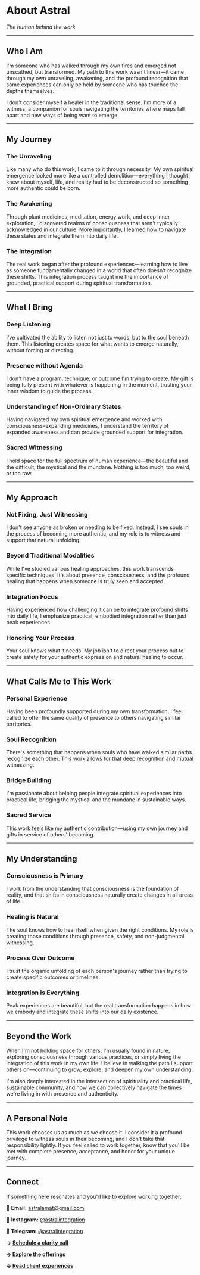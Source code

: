 # About Astral

*The human behind the work*

---

## Who I Am

I'm someone who has walked through my own fires and emerged not unscathed, but transformed. My path to this work wasn't linear—it came through my own unraveling, awakening, and the profound recognition that some experiences can only be held by someone who has touched the depths themselves.

I don't consider myself a healer in the traditional sense. I'm more of a witness, a companion for souls navigating the territories where maps fall apart and new ways of being want to emerge.

---

## My Journey

### The Unraveling

Like many who do this work, I came to it through necessity. My own spiritual emergence looked more like a controlled demolition—everything I thought I knew about myself, life, and reality had to be deconstructed so something more authentic could be born.

### The Awakening

Through plant medicines, meditation, energy work, and deep inner exploration, I discovered realms of consciousness that aren't typically acknowledged in our culture. More importantly, I learned how to navigate these states and integrate them into daily life.

### The Integration

The real work began after the profound experiences—learning how to live as someone fundamentally changed in a world that often doesn't recognize these shifts. This integration process taught me the importance of grounded, practical support during spiritual transformation.

---

## What I Bring

### Deep Listening

I've cultivated the ability to listen not just to words, but to the soul beneath them. This listening creates space for what wants to emerge naturally, without forcing or directing.

### Presence without Agenda

I don't have a program, technique, or outcome I'm trying to create. My gift is being fully present with whatever is happening in the moment, trusting your inner wisdom to guide the process.

### Understanding of Non-Ordinary States

Having navigated my own spiritual emergence and worked with consciousness-expanding medicines, I understand the territory of expanded awareness and can provide grounded support for integration.

### Sacred Witnessing

I hold space for the full spectrum of human experience—the beautiful and the difficult, the mystical and the mundane. Nothing is too much, too weird, or too raw.

---

## My Approach

### Not Fixing, Just Witnessing

I don't see anyone as broken or needing to be fixed. Instead, I see souls in the process of becoming more authentic, and my role is to witness and support that natural unfolding.

### Beyond Traditional Modalities

While I've studied various healing approaches, this work transcends specific techniques. It's about presence, consciousness, and the profound healing that happens when someone is truly seen and accepted.

### Integration Focus

Having experienced how challenging it can be to integrate profound shifts into daily life, I emphasize practical, embodied integration rather than just peak experiences.

### Honoring Your Process

Your soul knows what it needs. My job isn't to direct your process but to create safety for your authentic expression and natural healing to occur.

---

## What Calls Me to This Work

### Personal Experience

Having been profoundly supported during my own transformation, I feel called to offer the same quality of presence to others navigating similar territories.

### Soul Recognition

There's something that happens when souls who have walked similar paths recognize each other. This work allows for that deep recognition and mutual witnessing.

### Bridge Building

I'm passionate about helping people integrate spiritual experiences into practical life, bridging the mystical and the mundane in sustainable ways.

### Sacred Service

This work feels like my authentic contribution—using my own journey and gifts in service of others' becoming.

---

## My Understanding

### Consciousness is Primary

I work from the understanding that consciousness is the foundation of reality, and that shifts in consciousness naturally create changes in all areas of life.

### Healing is Natural

The soul knows how to heal itself when given the right conditions. My role is creating those conditions through presence, safety, and non-judgmental witnessing.

### Process Over Outcome

I trust the organic unfolding of each person's journey rather than trying to create specific outcomes or timelines.

### Integration is Everything

Peak experiences are beautiful, but the real transformation happens in how we embody and integrate these shifts into our daily existence.

---

## Beyond the Work

When I'm not holding space for others, I'm usually found in nature, exploring consciousness through various practices, or simply living the integration of this work in my own life. I believe in walking the path I support others on—continuing to grow, explore, and deepen my own understanding.

I'm also deeply interested in the intersection of spirituality and practical life, sustainable community, and how we can collectively navigate the times we're living in with presence and authenticity.

---

## A Personal Note

This work chooses us as much as we choose it. I consider it a profound privilege to witness souls in their becoming, and I don't take that responsibility lightly. If you feel called to work together, know that you'll be met with complete presence, acceptance, and honor for your unique journey.

---

## Connect

If something here resonates and you'd like to explore working together:

📧 **Email:** [astralamat@gmail.com](mailto:astralamat@gmail.com)

📱 **Instagram:** [@astralintegration](https://www.instagram.com/astralintegration)

💬 **Telegram:** [@astralintegration](https://t.me/astralintegration)

**→ [Schedule a clarity call](https://calendly.com/astral-integration/free-clarity-call)**

**→ [Explore the offerings](Astral%20Integration%20Soul%20Work%20238c4d665788809faa40fb9f736f6012.md)**

**→ [Read client experiences](Client%20Testimonials%20238c4d66578880348e50db06c8738643.md)**
